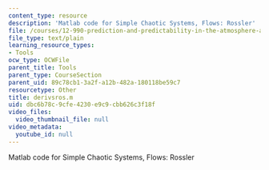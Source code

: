 ```yaml
---
content_type: resource
description: 'Matlab code for Simple Chaotic Systems, Flows: Rossler'
file: /courses/12-990-prediction-and-predictability-in-the-atmosphere-and-oceans-spring-2003/dbc6b78c9cfe4230e9c9cbb626c3f18f_derivsros.m
file_type: text/plain
learning_resource_types:
- Tools
ocw_type: OCWFile
parent_title: Tools
parent_type: CourseSection
parent_uid: 89c78cb1-3a2f-a12b-482a-180118be59c7
resourcetype: Other
title: derivsros.m
uid: dbc6b78c-9cfe-4230-e9c9-cbb626c3f18f
video_files:
  video_thumbnail_file: null
video_metadata:
  youtube_id: null
---
```

Matlab code for Simple Chaotic Systems, Flows: Rossler

